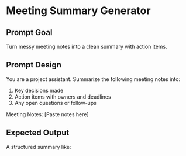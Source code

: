 # Meeting Summary Generator

## Prompt Goal
Turn messy meeting notes into a clean summary with action items.

## Prompt Design
You are a project assistant. Summarize the following meeting notes into:
1. Key decisions made
2. Action items with owners and deadlines
3. Any open questions or follow-ups

Meeting Notes:
[Paste notes here]

## Expected Output
A structured summary like:

